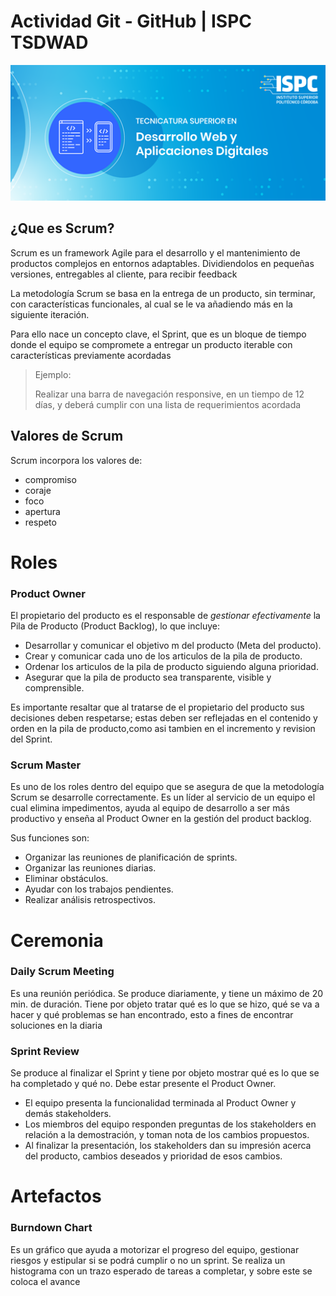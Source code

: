 # Actividad Git - GitHub | ISPC TSDWAD

![Tecnicatura Superior en Desarrollo Web y Aplicaciones Digitales](./ispc.png)

## ¿Que es Scrum?

Scrum es un framework Agile para el desarrollo y el mantenimiento de productos complejos en entornos adaptables. Dividiendolos en pequeñas versiones, entregables al cliente, para recibir feedback

La metodología Scrum se basa en la entrega de un producto, sin terminar, con características funcionales, al cual se le va añadiendo más en la siguiente iteración.

Para ello nace un concepto clave, el Sprint, que es un bloque de tiempo donde el equipo se compromete a entregar un producto iterable con características previamente acordadas

> Ejemplo:
>
> Realizar una barra de navegación responsive, en un tiempo de 12 días, y deberá cumplir con una lista de requerimientos acordada

## Valores de Scrum

Scrum incorpora los valores de:

- compromiso
- coraje
- foco
- apertura
- respeto

# Roles

<!-- Rol Product Owner -->

### Product Owner

El propietario del producto es el responsable de _gestionar efectivamente_ la Pila de Producto (Product Backlog), lo que incluye:

- Desarrollar y comunicar el objetivo m del producto (Meta del producto).
- Crear y comunicar cada uno de los articulos de la pila de producto.
- Ordenar los articulos de la pila de producto siguiendo alguna prioridad.
- Asegurar que la pila de producto sea transparente, visible y comprensible.

Es importante resaltar que al tratarse de el propietario del producto sus decisiones deben respetarse; estas deben ser reflejadas en el contenido y orden en la pila de producto,como asi tambien en el incremento y revision del Sprint.

<!-- Rol Scrum Master -->

### Scrum Master

Es uno de los roles dentro del equipo que se asegura de que la metodología Scrum se desarrolle correctamente. Es un líder al servicio de un equipo el cual elimina impedimentos, ayuda al equipo de desarrollo a ser más productivo y enseña al Product Owner en la gestión del product backlog.

Sus funciones son:

- Organizar las reuniones de planificación de sprints.
- Organizar las reuniones diarias.
- Eliminar obstáculos.
- Ayudar con los trabajos pendientes.
- Realizar análisis retrospectivos.
<!-- Rol Scrum Team -->

# Ceremonia

<!-- Ceremonia Sprint Planning-->

### Daily Scrum Meeting

Es una reunión periódica. Se produce diariamente, y tiene un máximo de
20 min. de duración. Tiene por objeto tratar qué es lo que se hizo, qué se va a hacer y
qué problemas se han encontrado, esto a fines de encontrar soluciones en la diaria

<!-- Ceremonia Daily Scrum-->

<!-- Ceremonia Sprint Review-->
### Sprint Review

Se produce al finalizar el Sprint y
tiene por objeto mostrar qué es lo que se ha completado y qué no. Debe estar presente el
Product Owner.

- El equipo presenta la funcionalidad terminada al Product Owner y demás
stakeholders.
- Los miembros del equipo responden preguntas de los stakeholders en relación a la
demostración, y toman nota de los cambios propuestos.
- Al finalizar la presentación, los stakeholders dan su impresión acerca del producto, cambios deseados y
prioridad de esos cambios.


<!-- Ceremonia Sprint Retrospective-->

# Artefactos

<!-- Artefacto Product Backlog -->

<!-- Artefacto Sprint Backlog -->

<!-- Artefacto Impediments Backlog -->

<!-- Artefacto Burndown Chart -->
### Burndown Chart

Es un gráfico que ayuda a motorizar el progreso del equipo, gestionar riesgos y estipular si se podrá cumplir o no un sprint. Se realiza un histograma con un trazo esperado de tareas a completar, y sobre este se coloca el avance
